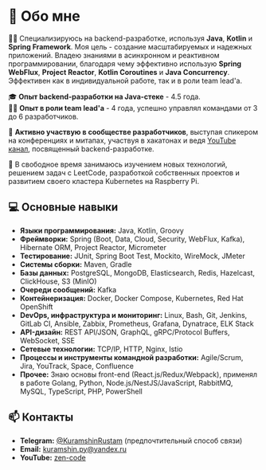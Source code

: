 # 🚀 Обо мне

👨‍💻 Специализируюсь на backend-разработке, используя **Java**, **Kotlin** и **Spring Framework**. Моя цель - создание масштабируемых и надежных приложений. Владею знаниями в асинхронном и реактивном программировании, благодаря чему эффективно использую **Spring WebFlux**, **Project Reactor**, **Kotlin Coroutines** и **Java Concurrency**. Эффективен как в индивидуальной работе, так и в роли team lead'а.

🎓 **Опыт backend-разработки на Java-стеке** - 4.5 года.  
👨‍🔧 **Опыт в роли team lead'а** - 4 года, успешно управлял командами от 3 до 6 разработчиков.

🎤 **Активно участвую в сообществе разработчиков**, выступая спикером на конференциях и митапах, участвуя в хакатонах и ведя [YouTube канал](https://www.youtube.com/@zen-code), посвященный backend-разработке.

🌱 В свободное время занимаюсь изучением новых технологий, решением задач с LeetCode, разработкой собственных проектов и развитием своего кластера Kubernetes на Raspberry Pi.

## 💻 Основные навыки
- **Языки программирования:** Java, Kotlin, Groovy
- **Фреймворки:** Spring (Boot, Data, Cloud, Security, WebFlux, Kafka), Hibernate ORM, Project Reactor, Micrometer
- **Тестирование:** JUnit, Spring Boot Test, Mockito, WireMock, JMeter
- **Системы сборки:** Maven, Gradle
- **Базы данных:** PostgreSQL, MongoDB, Elasticsearch, Redis, Hazelcast, ClickHouse, S3 (MinIO)
- **Очереди сообщений:** Kafka
- **Контейнеризация:** Docker, Docker Compose, Kubernetes, Red Hat OpenShift
- **DevOps, инфраструктура и мониторинг:** Linux, Bash, Git, Jenkins, GitLab CI, Ansible, Zabbix, Prometheus, Grafana, Dynatrace, ELK Stack
- **API-дизайн:** REST API/JSON, GraphQL, gRPC/Protocol Buffers, WebSocket, SSE
- **Сетевые технологии:** TCP/IP, HTTP, Nginx, Istio
- **Процессы и инструменты командной разработки:** Agile/Scrum, Jira, YouTrack, Space, Confluence
- **Прочее:** Знаю основы front-end (React.js/Redux/Webpack), применял в работе Golang, Python, Node.js/NestJS/JavaScript, RabbitMQ, MySQL, TypeScript, PHP, PowerShell

## 📫 Контакты
- **Telegram:** [@KuramshinRustam](https://t.me/KuramshinRustam) (предпочтительный способ связи)
- **Email:** [kuramshin.py@yandex.ru](mailto:kuramshin.py@yandex.ru)
- **YouTube:** [zen-code](https://www.youtube.com/@zen-code)
